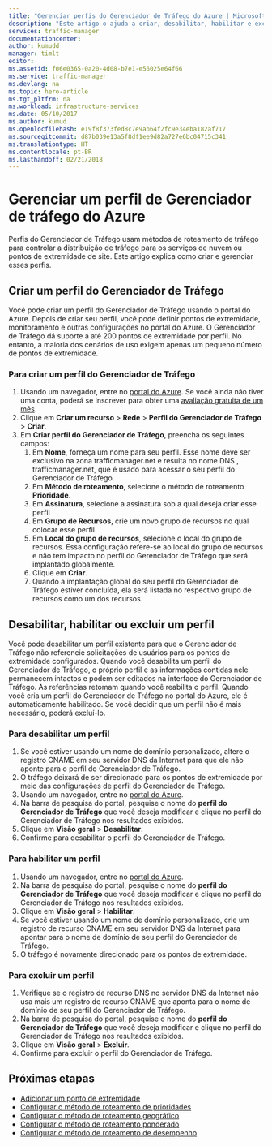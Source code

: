 ```yaml
---
title: "Gerenciar perfis do Gerenciador de Tráfego do Azure | Microsoft Docs"
description: "Este artigo o ajuda a criar, desabilitar, habilitar e excluir um perfil do Gerenciador de Tráfego do Azure."
services: traffic-manager
documentationcenter: 
author: kumudd
manager: timlt
editor: 
ms.assetid: f06e0365-0a20-4d08-b7e1-e56025e64f66
ms.service: traffic-manager
ms.devlang: na
ms.topic: hero-article
ms.tgt_pltfrm: na
ms.workload: infrastructure-services
ms.date: 05/10/2017
ms.author: kumud
ms.openlocfilehash: e19f8f373fed8c7e9ab64f2fc9e34eba182af717
ms.sourcegitcommit: d87b039e13a5f8df1ee9d82a727e6bc04715c341
ms.translationtype: HT
ms.contentlocale: pt-BR
ms.lasthandoff: 02/21/2018
---
```

# <a name="manage-an-azure-traffic-manager-profile"></a>Gerenciar um perfil de Gerenciador de tráfego do Azure

Perfis do Gerenciador de Tráfego usam métodos de roteamento de tráfego para controlar a distribuição de tráfego para os serviços de nuvem ou pontos de extremidade de site. Este artigo explica como criar e gerenciar esses perfis.

## <a name="create-a-traffic-manager-profile"></a>Criar um perfil do Gerenciador de Tráfego

Você pode criar um perfil do Gerenciador de Tráfego usando o portal do Azure. Depois de criar seu perfil, você pode definir pontos de extremidade, monitoramento e outras configurações no portal do Azure. O Gerenciador de Tráfego dá suporte a até 200 pontos de extremidade por perfil. No entanto, a maioria dos cenários de uso exigem apenas um pequeno número de pontos de extremidade.

### <a name="to-create-a-traffic-manager-profile"></a>Para criar um perfil do Gerenciador de Tráfego

1. Usando um navegador, entre no [portal do Azure](http://portal.azure.com). Se você ainda não tiver uma conta, poderá se inscrever para obter uma [avaliação gratuita de um mês](https://azure.microsoft.com/free/). 
2. Clique em **Criar um recurso** > **Rede** > **Perfil do Gerenciador de Tráfego** > **Criar**.
4. Em **Criar perfil do Gerenciador de Tráfego**, preencha os seguintes campos:
    1. Em **Nome**, forneça um nome para seu perfil. Esse nome deve ser exclusivo na zona trafficmanager.net e resulta no nome DNS <name>, trafficmanager.net, que é usado para acessar o seu perfil do Gerenciador de Tráfego.
    2. Em **Método de roteamento**, selecione o método de roteamento **Prioridade**.
    3. Em **Assinatura**, selecione a assinatura sob a qual deseja criar esse perfil
    4. Em **Grupo de Recursos**, crie um novo grupo de recursos no qual colocar esse perfil.
    5. Em **Local do grupo de recursos**, selecione o local do grupo de recursos. Essa configuração refere-se ao local do grupo de recursos e não tem impacto no perfil do Gerenciador de Tráfego que será implantado globalmente.
    6. Clique em **Criar**.
    7. Quando a implantação global do seu perfil do Gerenciador de Tráfego estiver concluída, ela será listada no respectivo grupo de recursos como um dos recursos.

## <a name="disable-enable-or-delete-a-profile"></a>Desabilitar, habilitar ou excluir um perfil

Você pode desabilitar um perfil existente para que o Gerenciador de Tráfego não referencie solicitações de usuários para os pontos de extremidade configurados. Quando você desabilita um perfil do Gerenciador de Tráfego, o próprio perfil e as informações contidas nele permanecem intactos e podem ser editados na interface do Gerenciador de Tráfego.  As referências retomam quando você reabilita o perfil. Quando você cria um perfil do Gerenciador de Tráfego no portal do Azure, ele é automaticamente habilitado. Se você decidir que um perfil não é mais necessário, poderá excluí-lo.

### <a name="to-disable-a-profile"></a>Para desabilitar um perfil

1. Se você estiver usando um nome de domínio personalizado, altere o registro CNAME em seu servidor DNS da Internet para que ele não aponte para o perfil do Gerenciador de Tráfego.
2. O tráfego deixará de ser direcionado para os pontos de extremidade por meio das configurações de perfil do Gerenciador de Tráfego.
3. Usando um navegador, entre no [portal do Azure](http://portal.azure.com).
2. Na barra de pesquisa do portal, pesquise o nome do **perfil do Gerenciador de Tráfego** que você deseja modificar e clique no perfil do Gerenciador de Tráfego nos resultados exibidos.
3. Clique em **Visão geral** > **Desabilitar**.
4. Confirme para desabilitar o perfil do Gerenciador de Tráfego.

### <a name="to-enable-a-profile"></a>Para habilitar um perfil

1. Usando um navegador, entre no [portal do Azure](http://portal.azure.com).
2. Na barra de pesquisa do portal, pesquise o nome do **perfil do Gerenciador de Tráfego** que você deseja modificar e clique no perfil do Gerenciador de Tráfego nos resultados exibidos.
3. Clique em **Visão geral** > **Habilitar**.
1. Se você estiver usando um nome de domínio personalizado, crie um registro de recurso CNAME em seu servidor DNS da Internet para apontar para o nome de domínio de seu perfil do Gerenciador de Tráfego.
2. O tráfego é novamente direcionado para os pontos de extremidade.

### <a name="to-delete-a-profile"></a>Para excluir um perfil

1. Verifique se o registro de recurso DNS no servidor DNS da Internet não usa mais um registro de recurso CNAME que aponta para o nome de domínio de seu perfil do Gerenciador de Tráfego.
2. Na barra de pesquisa do portal, pesquise o nome do **perfil do Gerenciador de Tráfego** que você deseja modificar e clique no perfil do Gerenciador de Tráfego nos resultados exibidos.
3. Clique em **Visão geral** > **Excluir**.
4. Confirme para excluir o perfil do Gerenciador de Tráfego.

## <a name="next-steps"></a>Próximas etapas

* [Adicionar um ponto de extremidade](traffic-manager-endpoints.md)
* [Configurar o método de roteamento de prioridades](traffic-manager-configure-priority-routing-method.md)
* [Configurar o método de roteamento geográfico](traffic-manager-configure-geographic-routing-method.md) 
* [Configurar o método de roteamento ponderado](traffic-manager-configure-weighted-routing-method.md)
* [Configurar o método de roteamento de desempenho](traffic-manager-configure-performance-routing-method.md)
